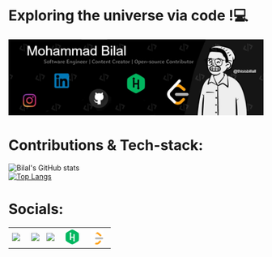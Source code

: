 <h1>Exploring the universe via code !💻</h1>

<img src= "https://github.com/thisisbillall/thisisbillall/blob/main/img/Banner.jpg"/>
<h1><b>Contributions & Tech-stack:</b></h1>

![Bilal's GitHub stats](https://github-readme-stats.vercel.app/api?username=thisisbillall&show_icons=true&align=center)<br/>
[![Top Langs](https://github-readme-stats.vercel.app/api/top-langs/?username=thisisbillall)](https://github.com/thisisbillall/github-readme-stats)

<h1><b>Socials:</b></h1>
<table align="center">
  <tr>
      <th><a href="https://twitter.com/thisisbillall"><img height="30" src="https://github.com/WaylonWalker/WaylonWalker/blob/main/icon/twitter.png?raw=true"></a>&nbsp;&nbsp;</th>
      <th><a href="https://www.linkedin.com/in/mohammad-bilal-5a4457194/"><img height="30" src="https://github.com/WaylonWalker/WaylonWalker/blob/main/icon/linkedin.png?raw=true"></a></th>
      <th><a href="https://www.instagram.com/thisisbillall/"><img height="30" src="https://github.com/WaylonWalker/WaylonWalker/blob/main/icon/instagram.jpg?raw=true"></a>&nbsp;&nbsp;
    </th>
     <th><a href="https://www.hackerrank.com/thisisbillall"><img height="30" src="./img/hack.png"></a>&nbsp;&nbsp;</th>
      <th><a href="https://leetcode.com/thisisbillall/"><img height="30" src="./img/leet.png"></a>&nbsp;&nbsp;</th>

  </tr>
</table>

